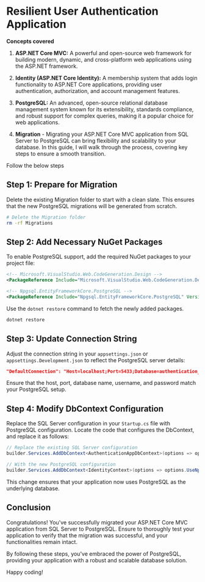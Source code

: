 # Resilient User Authentication Application

**Concepts covered**
 
1. **ASP.NET Core MVC:** A powerful and open-source web framework for building modern, dynamic, and cross-platform web applications using the ASP.NET framework.

2. **Identity (ASP.NET Core Identity):** A membership system that adds login functionality to ASP.NET Core applications, providing user authentication, authorization, and account management features.

3. **PostgreSQL:** An advanced, open-source relational database management system known for its extensibility, standards compliance, and robust support for complex queries, making it a popular choice for web applications.

4. **Migration** -  Migrating your ASP.NET Core MVC application from SQL Server to PostgreSQL can bring flexibility and scalability to your database. In this guide, I will walk through the process, covering key steps to ensure a smooth transition.


Follow the below steps


## Step 1: Prepare for Migration

Delete the existing Migration folder to start with a clean slate. This ensures that the new PostgreSQL migrations will be generated from scratch.

```bash
# Delete the Migration folder
rm -rf Migrations
```

## Step 2: Add Necessary NuGet Packages

To enable PostgreSQL support, add the required NuGet packages to your project file:

```xml
<!-- Microsoft.VisualStudio.Web.CodeGeneration.Design -->
<PackageReference Include="Microsoft.VisualStudio.Web.CodeGeneration.Design" Version="7.0.11" />

<!-- Npgsql.EntityFrameworkCore.PostgreSQL -->
<PackageReference Include="Npgsql.EntityFrameworkCore.PostgreSQL" Version="7.0.0" />
```

Use the `dotnet restore` command to fetch the newly added packages.

```bash
dotnet restore
```

## Step 3: Update Connection String

Adjust the connection string in your `appsettings.json` or `appsettings.Development.json` to reflect the PostgreSQL server details:

```json
"DefaultConnection": "Host=localhost;Port=5433;Database=authentication_app;Username=postgres;Password=<YOURPASSWORD>;",
```

Ensure that the host, port, database name, username, and password match your PostgreSQL setup.

## Step 4: Modify DbContext Configuration

Replace the SQL Server configuration in your `Startup.cs` file with PostgreSQL configuration. Locate the code that configures the DbContext, and replace it as follows:

```csharp
// Replace the existing SQL Server configuration
builder.Services.AddDbContext<AuthenticationAppDbContext>(options => options.UseSqlServer(connectionString));

// With the new PostgreSQL configuration
builder.Services.AddDbContext<IdentityContext>(options => options.UseNpgsql(connectionString));
```

This change ensures that your application now uses PostgreSQL as the underlying database.

## Conclusion

Congratulations! You've successfully migrated your ASP.NET Core MVC application from SQL Server to PostgreSQL. Ensure to thoroughly test your application to verify that the migration was successful, and your functionalities remain intact.

By following these steps, you've embraced the power of PostgreSQL, providing your application with a robust and scalable database solution.


Happy coding!



